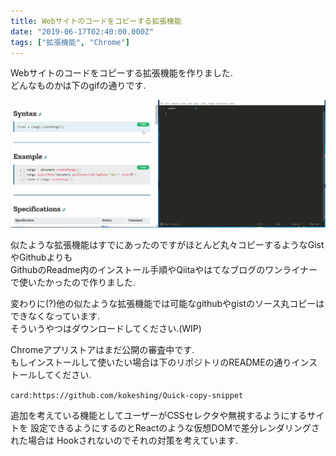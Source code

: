```yaml
---
title: Webサイトのコードをコピーする拡張機能
date: "2019-06-17T02:40:00.000Z"
tags: ["拡張機能", "Chrome"]
---
```


Webサイトのコードをコピーする拡張機能を作りました.<br>
どんなものかは下のgifの通りです.

![explain](./explain.gif)

似たような拡張機能はすでにあったのですがほとんど丸々コピーするようなGistやGithubよりも<br>
GithubのReadme内のインストール手順やQiitaやはてなブログのワンライナー
で使いたかったので作りました.

変わりに(?)他の似たような拡張機能では可能なgithubやgistのソース丸コピーはできなくなっています.<br>
そういうやつはダウンロードしてください.(WIP)

Chromeアプリストアはまだ公開の審査中です.<br>
もしインストールして使いたい場合は下のリポジトリのREADMEの通りインストールしてください.

`card:https://github.com/kokeshing/Quick-copy-snippet`

追加を考えている機能としてユーザーがCSSセレクタや無視するようにするサイトを
設定できるようにするのとReactのような仮想DOMで差分レンダリングされた場合は
Hookされないのでそれの対策を考えています.

